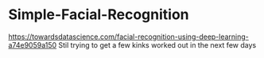 # Simple-Facial-Recognition
https://towardsdatascience.com/facial-recognition-using-deep-learning-a74e9059a150
Stil trying to get a few kinks worked out in the next few days
